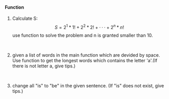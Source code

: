 #### Function

1. Calculate S: 
   $$
   S = 2^1 * 1! + 2^2 * 2!  + ··· + 2^n * n!
   $$
   use function to solve the problem and n is granted smaller than 10.

   ​

2. given a list of words in the main function which are devided by space. Use function to get the longest words which contains the letter 'a'.(If there is not letter a, give tips.)

   ​

3. change all "is" to "be" in the given sentence. (If "is" does not exist, give tips.)